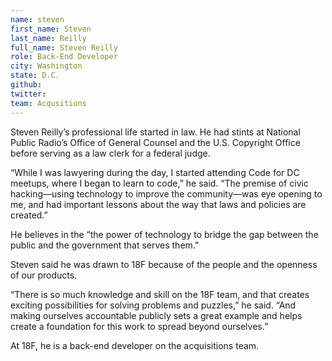 ```yaml
---
name: steven
first_name: Steven
last_name: Reilly
full_name: Steven Reilly
role: Back-End Developer
city: Washington
state: D.C.
github: 
twitter:
team: Acqusitions
---
```

Steven Reilly’s professional life started in law. He had stints at National Public Radio’s Office of General Counsel and the U.S. Copyright Office before serving as a law clerk for a federal judge.

“While I was lawyering during the day, I started attending Code for DC meetups, where I began to learn to code,” he said. “The premise of civic hacking—using technology to improve the community—was eye opening to me, and had important lessons about the way that laws and policies are created.”

He believes in the “the power of technology to bridge the gap between the public and the government that serves them.”

Steven said he was drawn to 18F because of the people and the openness of our products.

“There is so much knowledge and skill on the 18F team, and that creates exciting possibilities for solving problems and puzzles,” he said. “And making ourselves accountable publicly sets a great example and helps create a foundation for this work to spread beyond ourselves.”

At 18F, he is a back-end developer on the acquisitions team.
